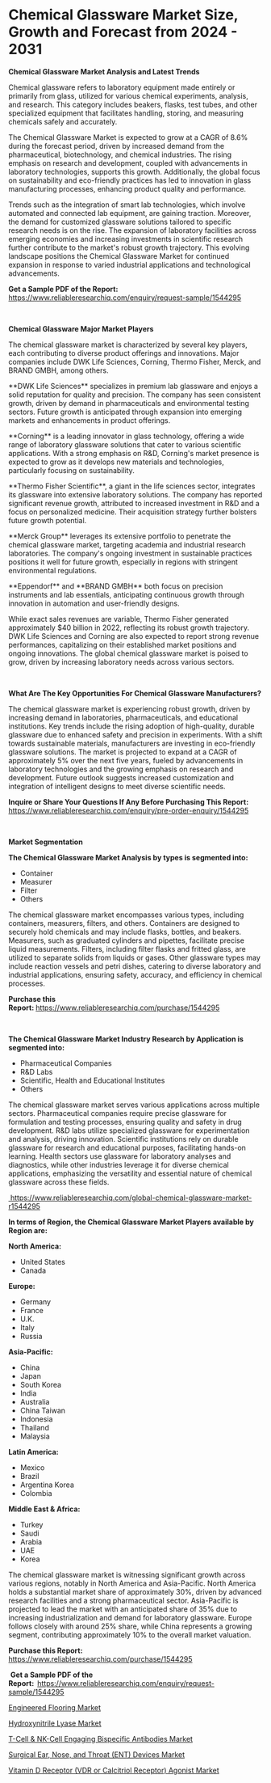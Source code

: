 <p><h1>Chemical Glassware Market Size, Growth and Forecast from 2024 - 2031</h1></p><p><strong>Chemical Glassware Market Analysis and Latest Trends</strong></p>
<p><p>Chemical glassware refers to laboratory equipment made entirely or primarily from glass, utilized for various chemical experiments, analysis, and research. This category includes beakers, flasks, test tubes, and other specialized equipment that facilitates handling, storing, and measuring chemicals safely and accurately. </p><p>The Chemical Glassware Market is expected to grow at a CAGR of 8.6% during the forecast period, driven by increased demand from the pharmaceutical, biotechnology, and chemical industries. The rising emphasis on research and development, coupled with advancements in laboratory technologies, supports this growth. Additionally, the global focus on sustainability and eco-friendly practices has led to innovation in glass manufacturing processes, enhancing product quality and performance. </p><p>Trends such as the integration of smart lab technologies, which involve automated and connected lab equipment, are gaining traction. Moreover, the demand for customized glassware solutions tailored to specific research needs is on the rise. The expansion of laboratory facilities across emerging economies and increasing investments in scientific research further contribute to the market's robust growth trajectory. This evolving landscape positions the Chemical Glassware Market for continued expansion in response to varied industrial applications and technological advancements.</p></p>
<p><strong>Get a Sample PDF of the Report:&nbsp;</strong> <a href="https://www.reliableresearchiq.com/enquiry/request-sample/1544295?utm_campaign=1119&utm_medium=2&utm_source=Github&utm_content=ia&utm_term=08112024&utm_id=chemical-glassware">https://www.reliableresearchiq.com/enquiry/request-sample/1544295</a></p>
<p>&nbsp;</p>
<p><strong>Chemical Glassware Major Market Players</strong></p>
<p><p>The chemical glassware market is characterized by several key players, each contributing to diverse product offerings and innovations. Major companies include DWK Life Sciences, Corning, Thermo Fisher, Merck, and BRAND GMBH, among others.</p><p>**DWK Life Sciences** specializes in premium lab glassware and enjoys a solid reputation for quality and precision. The company has seen consistent growth, driven by demand in pharmaceuticals and environmental testing sectors. Future growth is anticipated through expansion into emerging markets and enhancements in product offerings.</p><p>**Corning** is a leading innovator in glass technology, offering a wide range of laboratory glassware solutions that cater to various scientific applications. With a strong emphasis on R&D, Corning's market presence is expected to grow as it develops new materials and technologies, particularly focusing on sustainability.</p><p>**Thermo Fisher Scientific**, a giant in the life sciences sector, integrates its glassware into extensive laboratory solutions. The company has reported significant revenue growth, attributed to increased investment in R&D and a focus on personalized medicine. Their acquisition strategy further bolsters future growth potential.</p><p>**Merck Group** leverages its extensive portfolio to penetrate the chemical glassware market, targeting academia and industrial research laboratories. The company's ongoing investment in sustainable practices positions it well for future growth, especially in regions with stringent environmental regulations.</p><p>**Eppendorf** and **BRAND GMBH** both focus on precision instruments and lab essentials, anticipating continuous growth through innovation in automation and user-friendly designs.</p><p>While exact sales revenues are variable, Thermo Fisher generated approximately $40 billion in 2022, reflecting its robust growth trajectory. DWK Life Sciences and Corning are also expected to report strong revenue performances, capitalizing on their established market positions and ongoing innovations. The global chemical glassware market is poised to grow, driven by increasing laboratory needs across various sectors.</p></p>
<p>&nbsp;</p>
<p><strong>What Are The Key Opportunities For Chemical Glassware Manufacturers?</strong></p>
<p><p>The chemical glassware market is experiencing robust growth, driven by increasing demand in laboratories, pharmaceuticals, and educational institutions. Key trends include the rising adoption of high-quality, durable glassware due to enhanced safety and precision in experiments. With a shift towards sustainable materials, manufacturers are investing in eco-friendly glassware solutions. The market is projected to expand at a CAGR of approximately 5% over the next five years, fueled by advancements in laboratory technologies and the growing emphasis on research and development. Future outlook suggests increased customization and integration of intelligent designs to meet diverse scientific needs.</p></p>
<p><strong>Inquire or Share Your Questions If Any Before Purchasing This Report:</strong> <a href="https://www.reliableresearchiq.com/enquiry/pre-order-enquiry/1544295?utm_campaign=1119&utm_medium=2&utm_source=Github&utm_content=ia&utm_term=08112024&utm_id=chemical-glassware">https://www.reliableresearchiq.com/enquiry/pre-order-enquiry/1544295</a></p>
<p>&nbsp;</p>
<p><strong>Market Segmentation</strong></p>
<p><strong>The Chemical Glassware Market Analysis by types is segmented into:</strong></p>
<p><ul><li>Container</li><li>Measurer</li><li>Filter</li><li>Others</li></ul></p>
<p><p>The chemical glassware market encompasses various types, including containers, measurers, filters, and others. Containers are designed to securely hold chemicals and may include flasks, bottles, and beakers. Measurers, such as graduated cylinders and pipettes, facilitate precise liquid measurements. Filters, including filter flasks and fritted glass, are utilized to separate solids from liquids or gases. Other glassware types may include reaction vessels and petri dishes, catering to diverse laboratory and industrial applications, ensuring safety, accuracy, and efficiency in chemical processes.</p></p>
<p><strong>Purchase this Report:&nbsp;</strong><a href="https://www.reliableresearchiq.com/purchase/1544295?utm_campaign=1119&utm_medium=2&utm_source=Github&utm_content=ia&utm_term=08112024&utm_id=chemical-glassware">https://www.reliableresearchiq.com/purchase/1544295</a></p>
<p>&nbsp;</p>
<p><strong>The Chemical Glassware Market Industry Research by Application is segmented into:</strong></p>
<p><ul><li>Pharmaceutical Companies</li><li>R&D Labs</li><li>Scientific, Health and Educational Institutes</li><li>Others</li></ul></p>
<p><p>The chemical glassware market serves various applications across multiple sectors. Pharmaceutical companies require precise glassware for formulation and testing processes, ensuring quality and safety in drug development. R&D labs utilize specialized glassware for experimentation and analysis, driving innovation. Scientific institutions rely on durable glassware for research and educational purposes, facilitating hands-on learning. Health sectors use glassware for laboratory analyses and diagnostics, while other industries leverage it for diverse chemical applications, emphasizing the versatility and essential nature of chemical glassware across these fields.</p></p>
<p><a href="https://www.reliableresearchiq.com/global-chemical-glassware-market-r1544295?utm_campaign=1119&utm_medium=2&utm_source=Github&utm_content=ia&utm_term=08112024&utm_id=chemical-glassware">&nbsp;https://www.reliableresearchiq.com/global-chemical-glassware-market-r1544295</a></p>
<p><strong>In terms of Region, the Chemical Glassware Market Players available by Region are:</strong></p>
<p>
    <p> <strong> North America: </strong>
        <ul>
            <li>United States</li>
            <li>Canada</li>
        </ul>
        </p> 
    <p> <strong> Europe: </strong>
        <ul>
            <li>Germany</li>
            <li>France</li>
            <li>U.K.</li>
            <li>Italy</li>
            <li>Russia</li>
        </ul>
        </p> 
    <p> <strong> Asia-Pacific: </strong>
        <ul>
            <li>China</li>
            <li>Japan</li>
            <li>South Korea</li>
            <li>India</li>
            <li>Australia</li>
            <li>China Taiwan</li>
            <li>Indonesia</li>
            <li>Thailand</li>
            <li>Malaysia</li>
        </ul>
        </p> 
    <p> <strong> Latin America: </strong>
        <ul>
            <li>Mexico</li>
            <li>Brazil</li>
            <li>Argentina Korea</li>
            <li>Colombia</li>
        </ul>
        </p> 
    <p> <strong> Middle East & Africa: </strong>
        <ul>
            <li>Turkey</li>
            <li>Saudi</li>
            <li>Arabia</li>
            <li>UAE</li>
            <li>Korea</li>
        </ul>
    </p>
    </p>
<p><p>The chemical glassware market is witnessing significant growth across various regions, notably in North America and Asia-Pacific. North America holds a substantial market share of approximately 30%, driven by advanced research facilities and a strong pharmaceutical sector. Asia-Pacific is projected to lead the market with an anticipated share of 35% due to increasing industrialization and demand for laboratory glassware. Europe follows closely with around 25% share, while China represents a growing segment, contributing approximately 10% to the overall market valuation.</p></p>
<p><strong>Purchase this Report: </strong><a href="https://www.reliableresearchiq.com/purchase/1544295?utm_campaign=1119&utm_medium=2&utm_source=Github&utm_content=ia&utm_term=08112024&utm_id=chemical-glassware">https://www.reliableresearchiq.com/purchase/1544295</a></p>
<p>&nbsp;<strong>Get a Sample PDF of the Report:&nbsp;&nbsp;</strong><a href="https://www.reliableresearchiq.com/enquiry/request-sample/1544295?utm_campaign=1119&utm_medium=2&utm_source=Github&utm_content=ia&utm_term=08112024&utm_id=chemical-glassware">https://www.reliableresearchiq.com/enquiry/request-sample/1544295</a></p>
<p><strong></strong></p>
<p><p><a href="https://github.com/gabrielleq8bung/Market-Research-Report-List-1/blob/main/engineered-flooring-market.md?utm_campaign=1119&utm_medium=2&utm_source=Github&utm_content=ia&utm_term=08112024&utm_id=chemical-glassware">Engineered Flooring Market</a></p><p><a href="https://github.com/cydskenna/Market-Research-Report-List-1/blob/main/hydroxynitrile-lyase-market.md?utm_campaign=1119&utm_medium=2&utm_source=Github&utm_content=ia&utm_term=08112024&utm_id=chemical-glassware">Hydroxynitrile Lyase Market</a></p><p><a href="https://issuu.com/reportprime-2/docs/t-cell-nk-cell-engaging-bispecific-_dfdc5cabe1c884?utm_campaign=1119&utm_medium=2&utm_source=Github&utm_content=ia&utm_term=08112024&utm_id=chemical-glassware">T-Cell & NK-Cell Engaging Bispecific Antibodies Market</a></p><p><a href="https://issuu.com/reportprime-2/docs/surgical-ear-nose-and-throat-ent-de_d34845453c1719?utm_campaign=1119&utm_medium=2&utm_source=Github&utm_content=ia&utm_term=08112024&utm_id=chemical-glassware">Surgical Ear, Nose, and Throat (ENT) Devices Market</a></p><p><a href="https://issuu.com/reportprime-2/docs/vitamin-d-receptor-vdr-or-calcitrio_22cf83462505cf?utm_campaign=1119&utm_medium=2&utm_source=Github&utm_content=ia&utm_term=08112024&utm_id=chemical-glassware">Vitamin D Receptor (VDR or Calcitriol Receptor) Agonist Market</a></p></p>